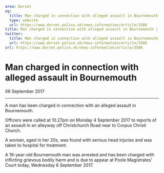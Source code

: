 ```yaml
area: Dorset
og:
  title: Man charged in connection with alleged assault in Bournemouth
  type: website
  url: https://www.dorset.police.uk/news-information/article/3586
title: Man charged in connection with alleged assault in Bournemouth |
twitter:
  title: Man charged in connection with alleged assault in Bournemouth
  url: https://www.dorset.police.uk/news-information/article/3586
url: https://www.dorset.police.uk/news-information/article/3586
```

# Man charged in connection with alleged assault in Bournemouth

06 September 2017

* * *

A man has been charged in connection with an alleged assault in Bournemouth.

Officers were called at 10.27pm on Monday 4 September 2017 to reports of an assault in an alleyway off Christchurch Road near to Corpus Christi Church.

A woman, aged in her 20s, was found with serious head injuries and was taken to hospital for treatment.

A 19-year-old Bournemouth man was arrested and has been charged with inflicting grievous bodily harm and is due to appear at Poole Magistrates' Court today, Wednesday 6 September 2017.
